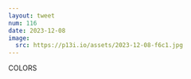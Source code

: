 ```yaml
---
layout: tweet
num: 116
date: 2023-12-08
image:
  src: https://p13i.io/assets/2023-12-08-f6c1.jpg
---
```


COLORS
